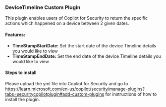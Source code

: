 
### DeviceTimeline Custom Plugin

This plugin enables users of Copilot for Security to return the specific actions which happened on a device between 2 given dates. 

#### Features:

- **TimeStampStartDate:** Set the start date of the device Timeline details you would like to view
- **TimeStampEndDate:** Set the end date of the device Timeline details you would like to view

#### Steps to install

Please upload the yml file into Copliot for Security and go to https://learn.microsoft.com/en-us/copilot/security/manage-plugins?tabs=securitycopilotplugin#add-custom-plugins for instructions of how to install the plugin.
